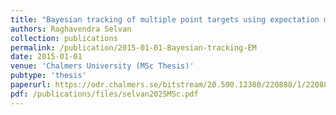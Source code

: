 ```yaml
---
title: "Bayesian tracking of multiple point targets using expectation maximization"
authors: Raghavendra Selvan
collection: publications
permalink: /publication/2015-01-01-Bayesian-tracking-EM
date: 2015-01-01
venue: 'Chalmers University (MSc Thesis)'
pubtype: 'thesis'
paperurl: https://odr.chalmers.se/bitstream/20.500.12380/220888/1/220888.pdf
pdf: /publications/files/selvan2025MSc.pdf
---
```

